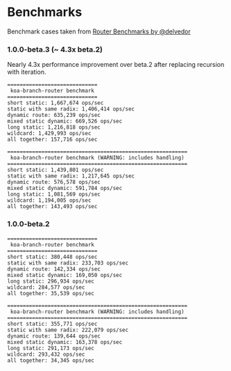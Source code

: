 # Benchmarks

Benchmark cases taken from [Router Benchmarks by @delvedor](https://github.com/delvedor/router-benchmark)

### 1.0.0-beta.3 (~ 4.3x beta.2)

Nearly 4.3x performance improvement over beta.2 after replacing recursion with iteration.

```
=============================
 koa-branch-router benchmark
=============================
short static: 1,667,674 ops/sec
static with same radix: 1,406,414 ops/sec
dynamic route: 635,239 ops/sec
mixed static dynamic: 669,526 ops/sec
long static: 1,216,818 ops/sec
wildcard: 1,429,993 ops/sec
all together: 157,716 ops/sec

==========================================================
 koa-branch-router benchmark (WARNING: includes handling)
==========================================================
short static: 1,439,801 ops/sec
static with same radix: 1,217,645 ops/sec
dynamic route: 576,578 ops/sec
mixed static dynamic: 591,784 ops/sec
long static: 1,081,569 ops/sec
wildcard: 1,194,005 ops/sec
all together: 143,493 ops/sec
```

### 1.0.0-beta.2

```
=============================
 koa-branch-router benchmark
=============================
short static: 380,448 ops/sec
static with same radix: 233,703 ops/sec
dynamic route: 142,334 ops/sec
mixed static dynamic: 169,050 ops/sec
long static: 296,934 ops/sec
wildcard: 284,577 ops/sec
all together: 35,539 ops/sec

==========================================================
 koa-branch-router benchmark (WARNING: includes handling)
==========================================================
short static: 355,771 ops/sec
static with same radix: 222,079 ops/sec
dynamic route: 139,644 ops/sec
mixed static dynamic: 163,378 ops/sec
long static: 291,173 ops/sec
wildcard: 293,432 ops/sec
all together: 34,345 ops/sec
```
